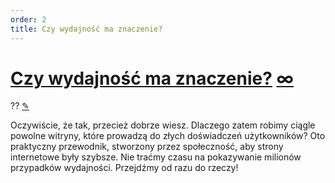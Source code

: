 ```yaml
---
order: 2
title: Czy wydajność ma znaczenie?
---
```


<div class="article">

  <h1 id="performance-matters">
    <a class="tip-title" href="#performance-matters">Czy wydajność ma znaczenie?</a>
    <a title="Link" class="anchor" href="#performance-matters">∞</a>
  </h1>
  <div class="line">
    <span class="order">??</span>
    <a title="Edit" class="edit" href="https://github.com/zenorocha/browser-diet/edit/master/src/documents/intro/pl/performance-matters.html.md">✎</a>
  </div>

  <p>Oczywiście, że tak, przecież dobrze wiesz. Dlaczego zatem robimy ciągle powolne witryny, które prowadzą do złych doświadczeń użytkowników? Oto praktyczny przewodnik, stworzony przez społeczność, aby strony internetowe były szybsze. Nie traćmy czasu na pokazywanie milionów przypadków wydajności. Przejdźmy od razu do rzeczy!</p>

</div>
